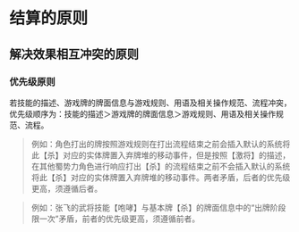 # 结算的原则

## 解决效果相互冲突的原则

### 优先级原则
若技能的描述、游戏牌的牌面信息与游戏规则、用语及相关操作规范、流程冲突，优先级顺序为：技能的描述＞游戏牌的牌面信息＞游戏规则、用语及相关操作规范、流程。

> 例如：角色打出的牌按照游戏规则在打出流程结束之前会插入默认的系统将此【杀】对应的实体牌置入弃牌堆的移动事件，但是按照【激将】的描述，在其他蜀势力角色进行响应打出【杀】的流程结束之前不会插入默认的系统将此【杀】对应的实体牌置入弃牌堆的移动事件。两者矛盾，后者的优先级更高，须遵循后者。

> 例如：张飞的武将技能【咆哮】与基本牌【杀】的牌面信息中的“出牌阶段限一次”矛盾，前者的优先级更高，须遵循前者。